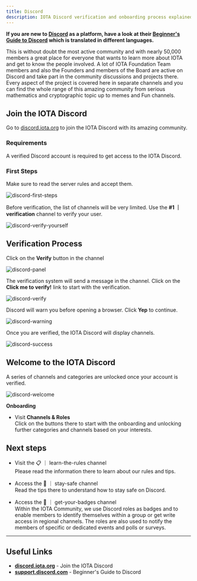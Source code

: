 ```yaml
---
title: Discord
description: IOTA Discord verification and onboarding process explained
---
```


**If you are new to [Discord](https://discord.iota.org/) as a platform, have a look at their [Beginner's Guide to Discord](https://support.discord.com/hc/en-us/articles/360045138571-Beginner-s-Guide-to-Discord) which is translated in different languages.**

This is without doubt the most active community and with nearly 50,000 members a great place for everyone that wants to learn more about IOTA and get to know the people involved. A lot of IOTA Foundation Team members and also the Founders and members of the Board are active on Discord and take part in the community discussions and projects there. Every aspect of the project is covered here in separate channels and you can find the whole range of this amazing community from serious mathematics and cryptographic topic up to memes and Fun channels.

## Join the IOTA Discord

Go to [discord.iota.org](https://discord.iota.org) to join the IOTA Discord with its amazing community.

### Requirements

A verified Discord account is required to get access to the IOTA Discord.

### First Steps

Make sure to read the server rules and accept them.

![discord-first-steps](/img/participate/discord-verification/first_steps_discord_1.png)

Before verification, the list of channels will be very limited. Use the **#1 ｜ verification** channel to verify your user.

![discord-verify-yourself](/img/participate/discord-verification/verify_yourself_discord_2.png)

## Verification Process

Click on the **Verify** button in the channel

![discord-panel](/img/participate/discord-verification/panel_discord_3.png)

The verification system will send a message in the channel.
Click on the **Click me to verify!** link to start with the verification.

![discord-verify](/img/participate/discord-verification/verify_click_discord_4.png)

Discord will warn you before opening a browser. Click **Yep** to continue.

![discord-warning](/img/participate/discord-verification/warning_discord_5.png)

Once you are verified, the IOTA Discord will display channels.

![discord-success](/img/participate/discord-verification/success_discord_6.png)

## Welcome to the IOTA Discord

A series of channels and categories are unlocked once your account is verified.

![discord-welcome](/img/participate/discord-verification/welcome_discord_7.png)

**Onboarding**

- Visit **Channels & Roles**  
  Click on the buttons there to start with the onboarding and unlocking further categories and channels based on your interests.

## Next steps

- Visit the 📋 ｜ learn-the-rules channel  
  Please read the information there to learn about our rules and tips.

- Access the 🦺 ｜ stay-safe channel  
  Read the tips there to understand how to stay safe on Discord.

- Access the 📛 ｜ get-your-badges channel  
  Within the IOTA Community, we use Discord roles as badges and to enable members to identify themselves within a group or get write access in regional channels. The roles are also used to notify the members of specific or dedicated events and polls or surveys.

---

## Useful Links

- **[discord.iota.org](https://discord.iota.org)** - Join the IOTA Discord
- **[support.discord.com](https://support.discord.com/hc/en-us/articles/360045138571-Beginner-s-Guide-to-Discord)** - Beginner's Guide to Discord
